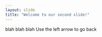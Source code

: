 ```yaml
---
layout: slide
title: "Welcome to our second slide!"
---
```

blah blah blah
Use the left arrow to go back
